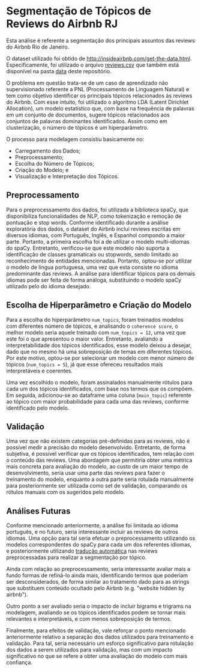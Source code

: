 # Segmentação de Tópicos de Reviews do Airbnb RJ

Esta análise é referente a segmentação dos principais assuntos das reviews do Airbnb Rio de Janeiro.

O dataset utilizado foi obtido de http://insideairbnb.com/get-the-data.html.
Especificamente, foi utilizado o arquivo [reviews.csv](http://data.insideairbnb.com/brazil/rj/rio-de-janeiro/2019-09-23/visualisations/reviews.csv)
que também está disponível na pasta [data](https://github.com/mchiriboga/topic_modelling/tree/master/data) deste repositório.

O problema em questão trata-se de um caso de aprendizado não supervisionado referente a PNL (Processamento de Linguagem Natural)
e tem como objetivo identificar os principais tópicos relacionados às reviews do Airbnb. Com esse intuito, foi utilizado o
algoritmo LDA (Latent Dirichlet Allocation), um modelo estatístico que, com base na frequência de palavras em um conjunto de
documentos, sugere tópicos relacionados aos conjuntos de palavras dominantes identificados. Assim como em clusterização, o
número de tópicos é um hiperparâmetro.

O processo para modelagem consistiu basicamente no:
- Carregamento dos Dados;
- Preprocessamento;
- Escolha do Número de Tópicos;
- Criação do Modelo; e
- Visualização e Interpretação dos Tópicos.

## Preprocessamento

Para o preprocessamento dos dados, foi utilizada a biblioteca spaCy, que disponibiliza funcionalidades de NLP, como tokenização e remoção de pontuação e stop words. Conforme identificado durante a análise exploratória dos dados, o dataset do Airbnb inclui reviews escritas em diversos idiomas, com Português, Inglês, e Espanhol compondo a maior parte. Portanto, a primeira escolha foi a de utilizar o modelo multi-idiomas do spaCy. Entretanto, verificou-se que este modelo não suporta a identificação de classes gramaticais ou stopwords, sendo limitado ao reconhecimento de entidades mencionadas. Portanto, optou-se por utilizar o modelo de lingua portuguesa, uma vez que esta consiste no idioma predominante das reviews. A análise para identificar tópicos para os demais idiomas pode ser feita de forma análoga, substituindo o modelo spaCy utilizado pelo do idioma desejado.

## Escolha de Hiperparâmetro e Criação do Modelo

Para a escolha do hiperparâmetro `num_topics`, foram treinados modelos com diferentes número de tópicos, e analisando o `coherence score`, o melhor modelo seria aquele treinado com `num_topics = 12`, uma vez que este foi o que apresentou o maior valor. Entretanto, avaliando a interpretabilidade dos tópicos identificados, esse modelo deixou a desejar, dado que no mesmo há uma sobreposição de temas em diferentes tópicos. Por este motivo, optou-se por selecionar um modelo com menor número de tópicos (`num_topics = 5`), já que esse ofereceu resultados mais interpretáveis e coerentes.

Uma vez escolhido o modelo, foram assinalados manualmente rótulos para cada um dos tópicos identificados, com base nos termos que os compõem. Em seguida, adicionou-se ao dataframe uma coluna (`main_topic`) referente ao tópico com maior probabilidade para cada uma das reviews, conforme identificado pelo modelo.

## Validação

Uma vez que não existem categorias pré-definidas para as reviews, não é possível medir a precisão do modelo desenvolvido. Entretanto, de forma subjetiva, é possível verificar que os tópicos identificados, tem relação com o conteúdo das reviews. Uma abordagem que permitiria obter uma métrica mais concreta para avaliação do modelo, ao custo de um maior tempo de desenvolvimento, seria usar uma parte das reviews para fazer o treinamento do modelo, enquanto a outra parte seria rotulada manualmente para posteriormente ser utilizada como set de validação, comparando os rótulos manuais com os sugeridos pelo modelo.

## Análises Futuras

Conforme mencionado anteriormente, a análise foi limitada ao idioma português, e no futuro, seria interessante incluir as reviews de outros idiomas. Uma opção para tal seria efetuar o preprocessamento utilizando os modelos correspondentes do spaCy para cada um dos referentes idiomas, e posteriormente utilizando [tradução automática](https://pypi.org/project/googletrans/) nas reviews preprocessadas para realizar a segmentação por tópico.

Ainda com relação ao preprocessamento, seria interessante avaliar mais a fundo formas de refiná-lo ainda mais, identificando termos que poderiam ser desconsiderados, de forma similar ao tratamento dado para as strings que substituem conteúdo ocultado pelo Airbnb (e.g. "website hidden by airbnb").

Outro ponto a ser avaliado seria o impacto de incluir bigrams e trigrams na modelagem, avaliando se os tópicos identificados podem se tornar mais relevantes e interpretáveis, e com menos sobreposição de termos.

Finalmente, para efeitos de validação, vale reforçar o ponto mencionado anteriormente relativo a separação dos dados utilizados para treinamento e validação. Para tal, seria necessário um esforço significativo para rotulação dos dados a serem utilizados para validação, mas com um impacto significativo no que se refere a obter uma avaliação do modelo com mais confiança.

